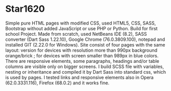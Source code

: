 # Star1620
Simple pure HTML pages with modified CSS, used HTML5, CSS, SASS, Bootstrap without added JavaScript or use PHP or Python. Build for first school Project.
Made from scratch, used NetBeans IDE (8.2), SASS converter (Dart Sass 1.22.10), Google Chrome (76.0.3809.100), notepad and installed GIT (2.22.0 for Windows).
Site consist of four pages with the same layout: version for devices with resolution more than 990px background orange/brick ; for devices with screen smaller than 989px in blue colors.
There are responsive elements, some paragraphs, headings and/or table columns are visible only on bigger screens. 
I build SCSS file with variables, nesting or inheritance and compiled it by Dart Sass into standard css, which is used by pages.
I tested links and responsive elements also in Opera (62.0.3331.116), Firefox (68.0.2) and it works fine.

